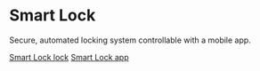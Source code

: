 # Smart Lock

Secure, automated locking system controllable with a mobile app.

[Smart Lock lock](https://github.com/rugglcon/SmartLock-lock)
[Smart Lock app](https://github.com/rugglcon/SmartLock-app)
